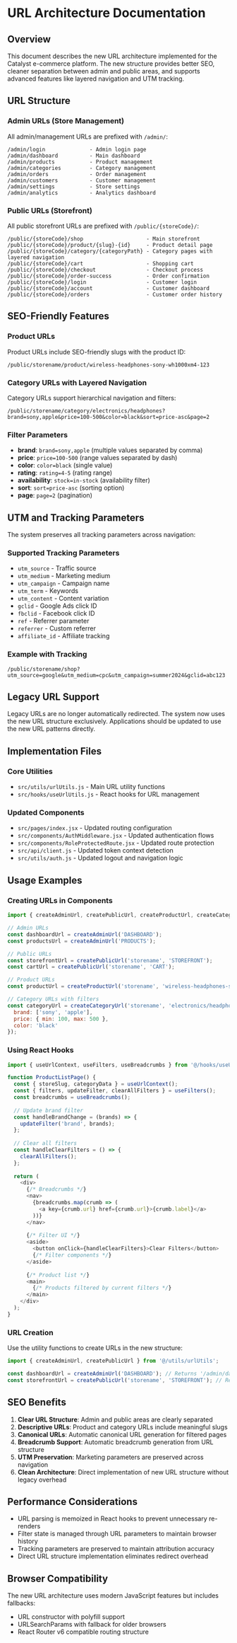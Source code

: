 # URL Architecture Documentation

## Overview

This document describes the new URL architecture implemented for the Catalyst e-commerce platform. The new structure provides better SEO, cleaner separation between admin and public areas, and supports advanced features like layered navigation and UTM tracking.

## URL Structure

### Admin URLs (Store Management)
All admin/management URLs are prefixed with `/admin/`:

```
/admin/login              - Admin login page
/admin/dashboard          - Main dashboard
/admin/products           - Product management
/admin/categories         - Category management
/admin/orders             - Order management
/admin/customers          - Customer management
/admin/settings           - Store settings
/admin/analytics          - Analytics dashboard
```

### Public URLs (Storefront)
All public storefront URLs are prefixed with `/public/{storeCode}/`:

```
/public/{storeCode}/shop                    - Main storefront
/public/{storeCode}/product/{slug}-{id}     - Product detail page
/public/{storeCode}/category/{categoryPath} - Category pages with layered navigation
/public/{storeCode}/cart                    - Shopping cart
/public/{storeCode}/checkout                - Checkout process
/public/{storeCode}/order-success           - Order confirmation
/public/{storeCode}/login                   - Customer login
/public/{storeCode}/account                 - Customer dashboard
/public/{storeCode}/orders                  - Customer order history
```

## SEO-Friendly Features

### Product URLs
Product URLs include SEO-friendly slugs with the product ID:
```
/public/storename/product/wireless-headphones-sony-wh1000xm4-123
```

### Category URLs with Layered Navigation
Category URLs support hierarchical navigation and filters:
```
/public/storename/category/electronics/headphones?brand=sony,apple&price=100-500&color=black&sort=price-asc&page=2
```

### Filter Parameters
- **brand**: `brand=sony,apple` (multiple values separated by comma)
- **price**: `price=100-500` (range values separated by dash)
- **color**: `color=black` (single value)
- **rating**: `rating=4-5` (rating range)
- **availability**: `stock=in-stock` (availability filter)
- **sort**: `sort=price-asc` (sorting option)
- **page**: `page=2` (pagination)

## UTM and Tracking Parameters

The system preserves all tracking parameters across navigation:

### Supported Tracking Parameters
- `utm_source` - Traffic source
- `utm_medium` - Marketing medium
- `utm_campaign` - Campaign name
- `utm_term` - Keywords
- `utm_content` - Content variation
- `gclid` - Google Ads click ID
- `fbclid` - Facebook click ID
- `ref` - Referrer parameter
- `referrer` - Custom referrer
- `affiliate_id` - Affiliate tracking

### Example with Tracking
```
/public/storename/shop?utm_source=google&utm_medium=cpc&utm_campaign=summer2024&gclid=abc123
```

## Legacy URL Support

Legacy URLs are no longer automatically redirected. The system now uses the new URL structure exclusively. Applications should be updated to use the new URL patterns directly.

## Implementation Files

### Core Utilities
- `src/utils/urlUtils.js` - Main URL utility functions
- `src/hooks/useUrlUtils.js` - React hooks for URL management

### Updated Components
- `src/pages/index.jsx` - Updated routing configuration
- `src/components/AuthMiddleware.jsx` - Updated authentication flows
- `src/components/RoleProtectedRoute.jsx` - Updated route protection
- `src/api/client.js` - Updated token context detection
- `src/utils/auth.js` - Updated logout and navigation logic

## Usage Examples

### Creating URLs in Components
```javascript
import { createAdminUrl, createPublicUrl, createProductUrl, createCategoryUrl } from '@/utils/urlUtils';

// Admin URLs
const dashboardUrl = createAdminUrl('DASHBOARD');
const productsUrl = createAdminUrl('PRODUCTS');

// Public URLs
const storefrontUrl = createPublicUrl('storename', 'STOREFRONT');
const cartUrl = createPublicUrl('storename', 'CART');

// Product URLs
const productUrl = createProductUrl('storename', 'wireless-headphones-sony', 123);

// Category URLs with filters
const categoryUrl = createCategoryUrl('storename', 'electronics/headphones', {
  brand: ['sony', 'apple'],
  price: { min: 100, max: 500 },
  color: 'black'
});
```

### Using React Hooks
```javascript
import { useUrlContext, useFilters, useBreadcrumbs } from '@/hooks/useUrlUtils';

function ProductListPage() {
  const { storeSlug, categoryData } = useUrlContext();
  const { filters, updateFilter, clearAllFilters } = useFilters();
  const breadcrumbs = useBreadcrumbs();
  
  // Update brand filter
  const handleBrandChange = (brands) => {
    updateFilter('brand', brands);
  };
  
  // Clear all filters
  const handleClearFilters = () => {
    clearAllFilters();
  };
  
  return (
    <div>
      {/* Breadcrumbs */}
      <nav>
        {breadcrumbs.map(crumb => (
          <a key={crumb.url} href={crumb.url}>{crumb.label}</a>
        ))}
      </nav>
      
      {/* Filter UI */}
      <aside>
        <button onClick={handleClearFilters}>Clear Filters</button>
        {/* Filter components */}
      </aside>
      
      {/* Product list */}
      <main>
        {/* Products filtered by current filters */}
      </main>
    </div>
  );
}
```

### URL Creation
Use the utility functions to create URLs in the new structure:

```javascript
import { createAdminUrl, createPublicUrl } from '@/utils/urlUtils';

const dashboardUrl = createAdminUrl('DASHBOARD'); // Returns '/admin/dashboard'
const storefrontUrl = createPublicUrl('storename', 'STOREFRONT'); // Returns '/public/storename/shop'
```

## SEO Benefits

1. **Clear URL Structure**: Admin and public areas are clearly separated
2. **Descriptive URLs**: Product and category URLs include meaningful slugs
3. **Canonical URLs**: Automatic canonical URL generation for filtered pages
4. **Breadcrumb Support**: Automatic breadcrumb generation from URL structure
5. **UTM Preservation**: Marketing parameters are preserved across navigation
6. **Clean Architecture**: Direct implementation of new URL structure without legacy overhead

## Performance Considerations

- URL parsing is memoized in React hooks to prevent unnecessary re-renders
- Filter state is managed through URL parameters to maintain browser history
- Tracking parameters are preserved to maintain attribution accuracy
- Direct URL structure implementation eliminates redirect overhead

## Browser Compatibility

The new URL architecture uses modern JavaScript features but includes fallbacks:
- URL constructor with polyfill support
- URLSearchParams with fallback for older browsers
- React Router v6 compatible routing structure